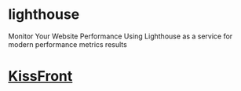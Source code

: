 # lighthouse
Monitor Your Website Performance Using Lighthouse as a service for modern performance metrics results

# [KissFront](https://kissfront.com "Monitor Your Website Performance Using Lighthouse as a service")
